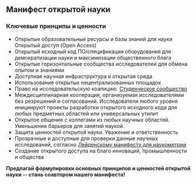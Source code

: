## Манифест открытой науки

### Ключевые принципы и ценности

- Открытые образовательные ресурсы и базы знаний для науки Открытый доступ (Open Access)
- Открытый исходный код ПО/спецификации оборудования для демократизации науки и максимизации общественного блага
- Открытые горизонтальные сообщества исследователей для обмена опытом и знаниями
- Доступная научная инфраструктура и открытая среда
- Использование открытых нецентрализованных площадок
- Право на исследовательскую коалицию. [Студенческое сообщество](http://www.righttoresearch.org/)
- Междисциплинарная кооперация, организуемая исследователями без резрешений и согласований. Исследователи любого уровня инициируют проекты разработки открытого исходного кода для любых предметных областей или универсальных утилит
- Открытое общение с коллегами из любых научных областей. Уменьшение барьеров для занятий наукой.
- Защита ценностей открытой науки. Уважение и ответственность
- Прозрачные и доступные для проверки данные научных исследований, согласно [Лейденскому манифесту для наукометрии](https://www.nature.com/articles/520429a)
- Создание открытого доступа на благо инноваций, промышленности и общества



**Предлагай формулировки основных принципов и ценностей открытой науки -- стань соавтором нашего манифеста!**



